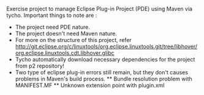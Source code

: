 
Exercise project to manage Eclipse Plug-in Project (PDE) using Maven via tycho.
Important things to note are :

* The project need PDE nature.
* The project doesn't need Maven nature.
* For more on the structure of this project, refer http://git.eclipse.org/c/linuxtools/org.eclipse.linuxtools.git/tree/libhover/org.eclipse.linuxtools.cdt.libhover.glibc
* Tycho automatically download necessary dependencies for the project from p2 repository! 
* Two type of eclipse plug-in errors still remain, but they don't causes problems in Maven's build process.
** Bundle resolution problem with MANIFEST.MF
** Unknown extension point with plugin.xml
